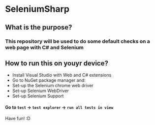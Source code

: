 # SeleniumSharp

## What is the purpose?
### This repository will be used to do some default checks on a web page with C# and Selenium

## How to run this on youyr device?
- Install Visual Studio with Web and C# extensions
- Go to NuGet package manager and:
- Set-up the Selenium chrome web driver
- Set-up Selenium WebDriver
- Set-up Selenium Support
#### Go to `test` -> `test explorer` -> `run all tests in view`

Have fun! :D
